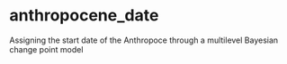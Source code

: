 # anthropocene_date
Assigning the start date of the Anthropoce through a multilevel Bayesian change point model 
